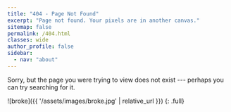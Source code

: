 ```yaml
---
title: "404 - Page Not Found"
excerpt: "Page not found. Your pixels are in another canvas."
sitemap: false
permalink: /404.html
classes: wide
author_profile: false
sidebar:
  - nav: "about"
---
```


Sorry, but the page you were trying to view does not exist --- perhaps you can try searching for it.

![broke]({{ '/assets/images/broke.jpg' | relative_url }})
{: .full}
